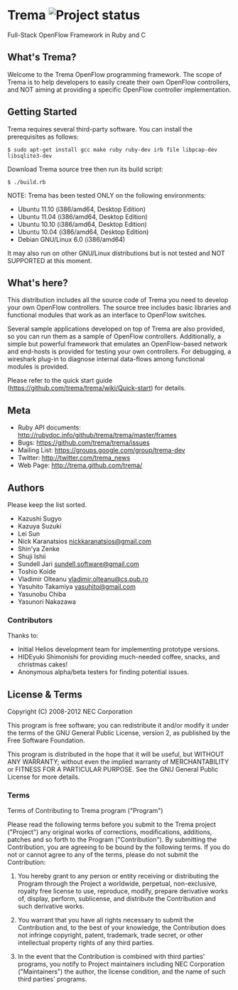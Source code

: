 Trema ![Project status](http://stillmaintained.com/trema/trema.png)
=====
Full-Stack OpenFlow Framework in Ruby and C


What's Trema?
-------------

Welcome to the Trema OpenFlow programming framework. The scope of
Trema is to help developers to easily create their own OpenFlow
controllers, and NOT aiming at providing a specific OpenFlow
controller implementation.


Getting Started
---------------

Trema requires several third-party software. You can install the
prerequisites as follows:

    $ sudo apt-get install gcc make ruby ruby-dev irb file libpcap-dev libsqlite3-dev

Download Trema source tree then run its build script:

    $ ./build.rb

NOTE: Trema has been tested ONLY on the following environments:

* Ubuntu 11.10 (i386/amd64, Desktop Edition)
* Ubuntu 11.04 (i386/amd64, Desktop Edition)
* Ubuntu 10.10 (i386/amd64, Desktop Edition)
* Ubuntu 10.04 (i386/amd64, Desktop Edition)
* Debian GNU/Linux 6.0 (i386/amd64)

It may also run on other GNU/Linux distributions but is not tested and
NOT SUPPORTED at this moment.


What's here?
------------

This distribution includes all the source code of Trema you need to
develop your own OpenFlow controllers. The source tree includes basic
libraries and functional modules that work as an interface to OpenFlow
switches.

Several sample applications developed on top of Trema are also
provided, so you can run them as a sample of OpenFlow
controllers. Additionally, a simple but powerful framework that
emulates an OpenFlow-based network and end-hosts is provided for
testing your own controllers. For debugging, a wireshark plug-in to
diagnose internal data-flows among functional modules is provided.

Please refer to the quick start guide
(https://github.com/trema/trema/wiki/Quick-start) for details.


Meta
----

* Ruby API documents: http://rubydoc.info/github/trema/trema/master/frames
* Bugs: https://github.com/trema/trema/issues
* Mailing List: https://groups.google.com/group/trema-dev
* Twitter: http://twitter.com/trema_news
* Web Page: http://trema.github.com/trema/


Authors
-------

Please keep the list sorted.

* Kazushi Sugyo
* Kazuya Suzuki
* Lei Sun
* Nick Karanatsios <nickkaranatsios@gmail.com>
* Shin'ya Zenke
* Shuji Ishii
* Sundell Jari <sundell.software@gmail.com>
* Toshio Koide
* Vladimir Olteanu <vladimir.olteanu@cs.pub.ro>
* Yasuhito Takamiya <yasuhito@gmail.com>
* Yasunobu Chiba
* Yasunori Nakazawa


### Contributors

Thanks to:

* Initial Helios development team for implementing prototype versions.
* HIDEyuki Shimonishi for providing much-needed coffee, snacks, and christmas cakes!
* Anonymous alpha/beta testers for finding potential issues.


License & Terms
---------------

Copyright (C) 2008-2012 NEC Corporation

This program is free software; you can redistribute it and/or modify
it under the terms of the GNU General Public License, version 2, as
published by the Free Software Foundation.

This program is distributed in the hope that it will be useful, but
WITHOUT ANY WARRANTY; without even the implied warranty of
MERCHANTABILITY or FITNESS FOR A PARTICULAR PURPOSE.  See the GNU
General Public License for more details.


### Terms

Terms of Contributing to Trema program ("Program")

Please read the following terms before you submit to the Trema project
("Project") any original works of corrections, modifications,
additions, patches and so forth to the Program ("Contribution").  By
submitting the Contribution, you are agreeing to be bound by the
following terms.  If you do not or cannot agree to any of the terms,
please do not submit the Contribution:

1. You hereby grant to any person or entity receiving or distributing
   the Program through the Project a worldwide, perpetual,
   non-exclusive, royalty free license to use, reproduce, modify,
   prepare derivative works of, display, perform, sublicense, and
   distribute the Contribution and such derivative works.

2. You warrant that you have all rights necessary to submit the
   Contribution and, to the best of your knowledge, the Contribution
   does not infringe copyright, patent, trademark, trade secret, or
   other intellectual property rights of any third parties.

3. In the event that the Contribution is combined with third parties'
   programs, you notify to Project maintainers including NEC
   Corporation ("Maintainers") the author, the license condition, and
   the name of such third parties' programs.
